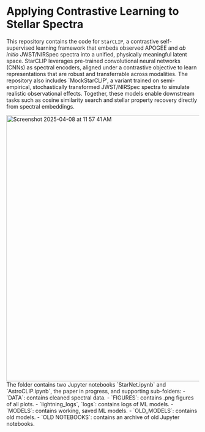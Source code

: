 Applying Contrastive Learning to Stellar Spectra
=======

This repository contains the code for `StarCLIP`, a contrastive self-supervised learning framework that embeds observed APOGEE and _ab initio_ JWST/NIRSpec spectra into a unified, physically meaningful latent space. StarCLIP leverages pre-trained convolutional neural networks (CNNs) as spectral encoders, aligned under a contrastive objective to learn representations that are robust and transferrable across modalities. The repository also includes `MockStarCLIP', a variant trained on semi-empirical, stochastically transformed JWST/NIRSpec spectra to simulate realistic observational effects. Together, these models enable downstream tasks such as cosine similarity search and stellar property recovery directly from spectral embeddings.

<img width="694" alt="Screenshot 2025-04-08 at 11 57 41 AM" src="https://github.com/user-attachments/assets/ba0d867e-eb4d-4f27-95ed-507f7a5d9706" />
The folder contains two Jupyter notebooks `StarNet.ipynb` and `AstroCLIP.ipynb`, the paper in progress, and supporting sub-folders: 
- `DATA`: contains cleaned spectral data. 
- `FIGURES`: contains .png figures of all plots.
- `lightning_logs`, `logs`: contains logs of ML models. 
- `MODELS`: contains working, saved ML models. 
    - `OLD_MODELS`: contains old models. 
- `OLD NOTEBOOKS`: contains an archive of old Jupyter notebooks. 
